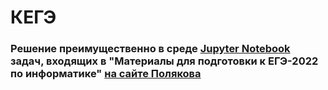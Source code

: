 # КЕГЭ
### Решение преимущественно в среде [Jupyter Notebook](https://jupyter.org/) задач, входящих в "Материалы для подготовки к ЕГЭ-2022 по информатике" [на сайте Полякова](https://kpolyakov.spb.ru/school/ege.htm)

